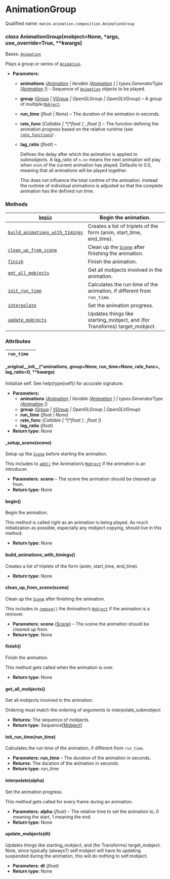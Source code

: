 # AnimationGroup

Qualified name: `manim.animation.composition.AnimationGroup`

### *class* AnimationGroup(mobject=None, \*args, use_override=True, \*\*kwargs)

Bases: [`Animation`](manim.animation.animation.Animation.md#manim.animation.animation.Animation)

Plays a group or series of [`Animation`](manim.animation.animation.Animation.md#manim.animation.animation.Animation).

* **Parameters:**
  * **animations** ([*Animation*](manim.animation.animation.Animation.md#manim.animation.animation.Animation) *|* *Iterable* *[*[*Animation*](manim.animation.animation.Animation.md#manim.animation.animation.Animation) *]*  *|* *types.GeneratorType* *[*[*Animation*](manim.animation.animation.Animation.md#manim.animation.animation.Animation) *]*) – Sequence of [`Animation`](manim.animation.animation.Animation.md#manim.animation.animation.Animation) objects to be played.
  * **group** ([*Group*](manim.mobject.mobject.Group.md#manim.mobject.mobject.Group) *|* [*VGroup*](manim.mobject.types.vectorized_mobject.VGroup.md#manim.mobject.types.vectorized_mobject.VGroup) *|* *OpenGLGroup* *|* *OpenGLVGroup*) – A group of multiple [`Mobject`](manim.mobject.mobject.Mobject.md#manim.mobject.mobject.Mobject).
  * **run_time** (*float* *|* *None*) – The duration of the animation in seconds.
  * **rate_func** (*Callable* *[* *[**float* *]* *,* *float* *]*) – The function defining the animation progress based on the relative
    runtime (see [`rate_functions`](manim.utils.rate_functions.md#module-manim.utils.rate_functions)) .
  * **lag_ratio** (*float*) – 

    Defines the delay after which the animation is applied to submobjects. A lag_ratio of
    `n.nn` means the next animation will play when `nnn%` of the current animation has played.
    Defaults to 0.0, meaning that all animations will be played together.

    This does not influence the total runtime of the animation. Instead the runtime
    of individual animations is adjusted so that the complete animation has the defined
    run time.

### Methods

| [`begin`](#manim.animation.composition.AnimationGroup.begin)                                                 | Begin the animation.                                                                                      |
|--------------------------------------------------------------------------------------------------------------|-----------------------------------------------------------------------------------------------------------|
| [`build_animations_with_timings`](#manim.animation.composition.AnimationGroup.build_animations_with_timings) | Creates a list of triplets of the form (anim, start_time, end_time).                                      |
| [`clean_up_from_scene`](#manim.animation.composition.AnimationGroup.clean_up_from_scene)                     | Clean up the [`Scene`](manim.scene.scene.Scene.md#manim.scene.scene.Scene) after finishing the animation. |
| [`finish`](#manim.animation.composition.AnimationGroup.finish)                                               | Finish the animation.                                                                                     |
| [`get_all_mobjects`](#manim.animation.composition.AnimationGroup.get_all_mobjects)                           | Get all mobjects involved in the animation.                                                               |
| [`init_run_time`](#manim.animation.composition.AnimationGroup.init_run_time)                                 | Calculates the run time of the animation, if different from `run_time`.                                   |
| [`interpolate`](#manim.animation.composition.AnimationGroup.interpolate)                                     | Set the animation progress.                                                                               |
| [`update_mobjects`](#manim.animation.composition.AnimationGroup.update_mobjects)                             | Updates things like starting_mobject, and (for Transforms) target_mobject.                                |

### Attributes

| `run_time`   |    |
|--------------|----|

#### \_original_\_init_\_(\*animations, group=None, run_time=None, rate_func=<function linear>, lag_ratio=0, \*\*kwargs)

Initialize self.  See help(type(self)) for accurate signature.

* **Parameters:**
  * **animations** ([*Animation*](manim.animation.animation.Animation.md#manim.animation.animation.Animation) *|* *Iterable* *[*[*Animation*](manim.animation.animation.Animation.md#manim.animation.animation.Animation) *]*  *|* *types.GeneratorType* *[*[*Animation*](manim.animation.animation.Animation.md#manim.animation.animation.Animation) *]*)
  * **group** ([*Group*](manim.mobject.mobject.Group.md#manim.mobject.mobject.Group) *|* [*VGroup*](manim.mobject.types.vectorized_mobject.VGroup.md#manim.mobject.types.vectorized_mobject.VGroup) *|* *OpenGLGroup* *|* *OpenGLVGroup*)
  * **run_time** (*float* *|* *None*)
  * **rate_func** (*Callable* *[* *[**float* *]* *,* *float* *]*)
  * **lag_ratio** (*float*)
* **Return type:**
  None

#### \_setup_scene(scene)

Setup up the [`Scene`](manim.scene.scene.Scene.md#manim.scene.scene.Scene) before starting the animation.

This includes to [`add()`](manim.scene.scene.Scene.md#manim.scene.scene.Scene.add) the Animation’s
[`Mobject`](manim.mobject.mobject.Mobject.md#manim.mobject.mobject.Mobject) if the animation is an introducer.

* **Parameters:**
  **scene** – The scene the animation should be cleaned up from.
* **Return type:**
  None

#### begin()

Begin the animation.

This method is called right as an animation is being played. As much
initialization as possible, especially any mobject copying, should live in this
method.

* **Return type:**
  None

#### build_animations_with_timings()

Creates a list of triplets of the form (anim, start_time, end_time).

* **Return type:**
  None

#### clean_up_from_scene(scene)

Clean up the [`Scene`](manim.scene.scene.Scene.md#manim.scene.scene.Scene) after finishing the animation.

This includes to [`remove()`](manim.scene.scene.Scene.md#manim.scene.scene.Scene.remove) the Animation’s
[`Mobject`](manim.mobject.mobject.Mobject.md#manim.mobject.mobject.Mobject) if the animation is a remover.

* **Parameters:**
  **scene** ([*Scene*](manim.scene.scene.Scene.md#manim.scene.scene.Scene)) – The scene the animation should be cleaned up from.
* **Return type:**
  None

#### finish()

Finish the animation.

This method gets called when the animation is over.

* **Return type:**
  None

#### get_all_mobjects()

Get all mobjects involved in the animation.

Ordering must match the ordering of arguments to interpolate_submobject

* **Returns:**
  The sequence of mobjects.
* **Return type:**
  Sequence[[Mobject](manim.mobject.mobject.Mobject.md#manim.mobject.mobject.Mobject)]

#### init_run_time(run_time)

Calculates the run time of the animation, if different from `run_time`.

* **Parameters:**
  **run_time** – The duration of the animation in seconds.
* **Returns:**
  The duration of the animation in seconds.
* **Return type:**
  run_time

#### interpolate(alpha)

Set the animation progress.

This method gets called for every frame during an animation.

* **Parameters:**
  **alpha** (*float*) – The relative time to set the animation to, 0 meaning the start, 1 meaning
  the end.
* **Return type:**
  None

#### update_mobjects(dt)

Updates things like starting_mobject, and (for
Transforms) target_mobject.  Note, since typically
(always?) self.mobject will have its updating
suspended during the animation, this will do
nothing to self.mobject.

* **Parameters:**
  **dt** (*float*)
* **Return type:**
  None
